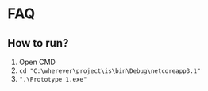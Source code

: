 # FAQ

## How to run?

1. Open CMD
2. `cd "C:\wherever\project\is\bin\Debug\netcoreapp3.1"`
3. `".\Prototype 1.exe"`
